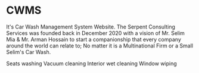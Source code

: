# CWMS
It's Car Wash Management System Website.
The Serpent Consulting Services was founded back in December 2020 with a vision of Mr. Selim Mia & Mr. Arman Hossain to start a companionship that every company around the world can relate to; No matter it is a Multinational Firm or a Small Selim's Car Wash.

Seats washing
Vacuum cleaning
Interior wet cleaning
Window wiping
